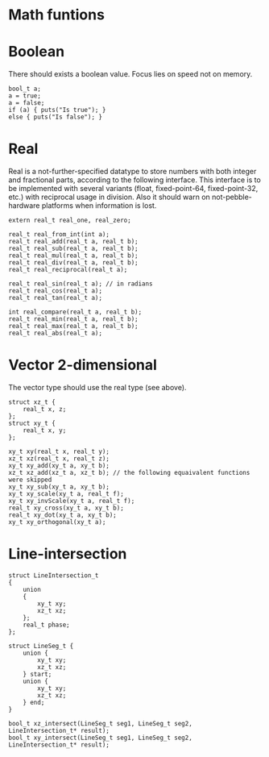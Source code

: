 # Math funtions

# Boolean
There should exists a boolean value. Focus lies on speed not on memory.

```
bool_t a;
a = true;
a = false;
if (a) { puts("Is true"); }
else { puts("Is false"); }
```

# Real

Real is a not-further-specified datatype to store numbers with both integer and fractional parts, according to the following interface.
This interface is to be implemented with several variants (float, fixed-point-64, fixed-point-32, etc.) with reciprocal usage in division.
Also it should warn on not-pebble-hardware platforms when information is lost.

```
extern real_t real_one, real_zero;

real_t real_from_int(int a);
real_t real_add(real_t a, real_t b);
real_t real_sub(real_t a, real_t b);
real_t real_mul(real_t a, real_t b);
real_t real_div(real_t a, real_t b);
real_t real_reciprocal(real_t a);

real_t real_sin(real_t a); // in radians
real_t real_cos(real_t a);
real_t real_tan(real_t a);

int real_compare(real_t a, real_t b);
real_t real_min(real_t a, real_t b);
real_t real_max(real_t a, real_t b);
real_t real_abs(real_t a);
```

# Vector 2-dimensional

The vector type should use the real type (see above).

```
struct xz_t {
    real_t x, z;
};
struct xy_t {
    real_t x, y;
};

xy_t xy(real_t x, real_t y);
xz_t xz(real_t x, real_t z);
xy_t xy_add(xy_t a, xy_t b);
xz_t xz_add(xz_t a, xz_t b); // the following equaivalent functions were skipped
xy_t xy_sub(xy_t a, xy_t b);
xy_t xy_scale(xy_t a, real_t f);
xy_t xy_invScale(xy_t a, real_t f);
real_t xy_cross(xy_t a, xy_t b);
real_t xy_dot(xy_t a, xy_t b);
xy_t xy_orthogonal(xy_t a);
```

# Line-intersection

```
struct LineIntersection_t
{
    union
    {
        xy_t xy;
        xz_t xz;
    };
    real_t phase;
};

struct LineSeg_t {
    union {
        xy_t xy;
        xz_t xz;
    } start;
    union {
        xy_t xy;
        xz_t xz;
    } end;
}

bool_t xz_intersect(LineSeg_t seg1, LineSeg_t seg2, LineIntersection_t* result);
bool_t xy_intersect(LineSeg_t seg1, LineSeg_t seg2, LineIntersection_t* result);
```
